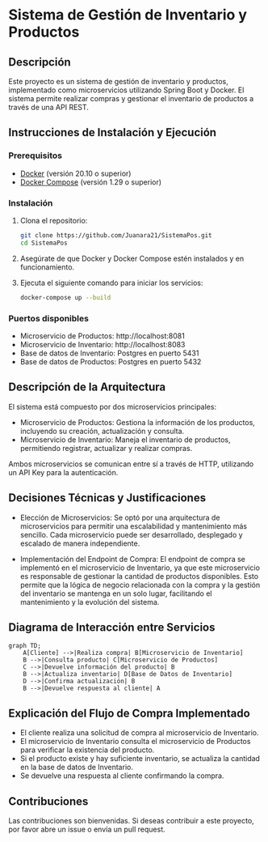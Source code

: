 
# Sistema de Gestión de Inventario y Productos

## Descripción

Este proyecto es un sistema de gestión de inventario y productos, implementado como microservicios utilizando Spring Boot y Docker. El sistema permite realizar compras y gestionar el inventario de productos a través de una API REST.

## Instrucciones de Instalación y Ejecución

### Prerequisitos

- [Docker](https://www.docker.com/get-started) (versión 20.10 o superior)
- [Docker Compose](https://docs.docker.com/compose/install/) (versión 1.29 o superior)

### Instalación

1. Clona el repositorio:

   ```bash
   git clone https://github.com/Juanara21/SistemaPos.git
   cd SistemaPos
   ```

2. Asegúrate de que Docker y Docker Compose estén instalados y en funcionamiento.

3. Ejecuta el siguiente comando para iniciar los servicios:

   ```bash
   docker-compose up --build
   ```

### Puertos disponibles

- Microservicio de Productos: http://localhost:8081
- Microservicio de Inventario: http://localhost:8083
- Base de datos de Inventario: Postgres en puerto 5431
- Base de datos de Productos: Postgres en puerto 5432

## Descripción de la Arquitectura

El sistema está compuesto por dos microservicios principales:

- Microservicio de Productos: Gestiona la información de los productos, incluyendo su creación, actualización y consulta.
- Microservicio de Inventario: Maneja el inventario de productos, permitiendo registrar, actualizar y realizar compras.

Ambos microservicios se comunican entre sí a través de HTTP, utilizando un API Key para la autenticación.

## Decisiones Técnicas y Justificaciones

- Elección de Microservicios: Se optó por una arquitectura de microservicios para permitir una escalabilidad y mantenimiento más sencillo. Cada microservicio puede ser desarrollado, desplegado y escalado de manera independiente.

- Implementación del Endpoint de Compra: El endpoint de compra se implementó en el microservicio de Inventario, ya que este microservicio es responsable de gestionar la cantidad de productos disponibles. Esto permite que la lógica de negocio relacionada con la compra y la gestión del inventario se mantenga en un solo lugar, facilitando el mantenimiento y la evolución del sistema.

## Diagrama de Interacción entre Servicios

```mermaid
graph TD;
    A[Cliente] -->|Realiza compra| B[Microservicio de Inventario]
    B -->|Consulta producto| C[Microservicio de Productos]
    C -->|Devuelve información del producto| B
    B -->|Actualiza inventario| D[Base de Datos de Inventario]
    D -->|Confirma actualización| B
    B -->|Devuelve respuesta al cliente| A
```

## Explicación del Flujo de Compra Implementado

- El cliente realiza una solicitud de compra al microservicio de Inventario.
- El microservicio de Inventario consulta el microservicio de Productos para verificar la existencia del producto.
- Si el producto existe y hay suficiente inventario, se actualiza la cantidad en la base de datos de Inventario.
- Se devuelve una respuesta al cliente confirmando la compra.


## Contribuciones

Las contribuciones son bienvenidas. Si deseas contribuir a este proyecto, por favor abre un issue o envía un pull request.


